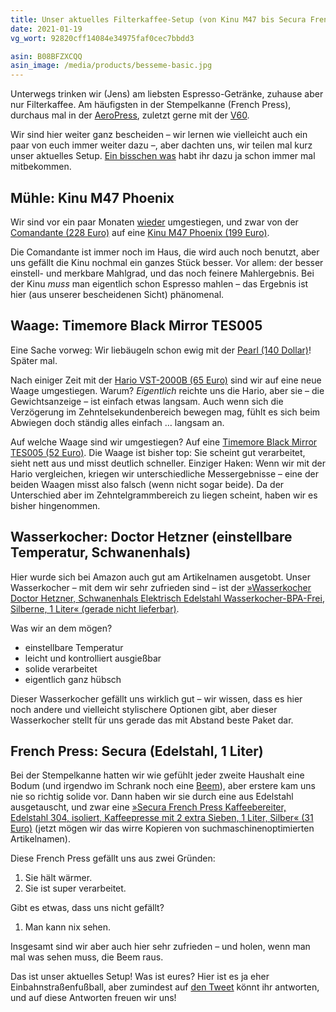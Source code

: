 ```yaml
---
title: Unser aktuelles Filterkaffee-Setup (von Kinu M47 bis Secura French Press)
date: 2021-01-19
vg_wort: 92820cff14084e34975faf0cec7bbdd3

asin: B08BFZXCQQ
asin_image: /media/products/besseme-basic.jpg
---
```


Unterwegs trinken wir (Jens) am liebsten Espresso-Getränke, zuhause aber nur Filterkaffee. Am häufigsten in der Stempelkanne (French Press), durchaus mal in der [AeroPress](https://aeropress.com/), zuletzt gerne mit der [V60](https://global.hario.com/sp_v60series.html).

Wir sind hier weiter ganz bescheiden – wir lernen wie vielleicht auch ein paar von euch immer weiter dazu –, aber dachten uns, wir teilen mal kurz unser aktuelles Setup. [Ein bisschen was](/schnack/) habt ihr dazu ja schon immer mal mitbekommen.

## Mühle: Kinu M47 Phoenix

Wir sind vor ein paar Monaten [wieder](/schnack/comandante-c40-mk3-nitro-blade/) umgestiegen, und zwar von der [Comandante (228 Euro)](https://comandantegrinder.com/) auf eine&nbsp;[Kinu M47 Phoenix (199 Euro)](https://www.kinugrinders.com/index.php?page=m_home_page.public.show_product&Id_Product=24).

Die Comandante ist immer noch im Haus, die wird auch noch benutzt, aber uns gefällt die Kinu nochmal ein ganzes Stück besser. Vor allem: der besser einstell- und merkbare Mahlgrad, und das noch feinere Mahlergebnis. Bei der Kinu _muss_ man eigentlich schon Espresso mahlen – das Ergebnis ist hier (aus unserer bescheidenen Sicht) phänomenal.

## Waage: Timemore Black Mirror TES005

Eine Sache vorweg: Wir liebäugeln schon ewig mit der [Pearl (140 Dollar)](https://acaia.co/products/pearl)! Später mal.

Nach einiger Zeit mit der [Hario VST-2000B (65 Euro)](https://www.amazon.de/dp/B009GPJMOU/?tag=hhk-21) sind wir auf eine neue Waage umgestiegen. Warum? _Eigentlich_ reichte uns die Hario, aber sie – die Gewichtsanzeige – ist einfach etwas langsam. Auch wenn sich die Verzögerung im Zehntelsekundenbereich bewegen mag, fühlt es sich beim Abwiegen doch ständig alles einfach&nbsp;… langsam an.

Auf welche Waage sind wir umgestiegen? Auf eine [Timemore Black Mirror TES005 (52 Euro)](https://www.amazon.de/gp/product/B08BFZXCQQ/?tag=hhk-21). Die Waage ist bisher top: Sie scheint gut verarbeitet, sieht nett aus und misst deutlich schneller. Einziger Haken: Wenn wir mit der Hario vergleichen, kriegen wir unterschiedliche Messergebnisse – eine der beiden Waagen misst also falsch (wenn nicht sogar beide). Da der Unterschied aber im Zehntelgrammbereich zu liegen scheint, haben wir es bisher hingenommen.

## Wasserkocher: Doctor Hetzner (einstellbare Temperatur, Schwanenhals)

Hier wurde sich bei Amazon auch gut am Artikelnamen ausgetobt. Unser Wasserkocher – mit dem wir sehr zufrieden sind – ist der [»Wasserkocher Doctor Hetzner, Schwanenhals Elektrisch Edelstahl Wasserkocher-BPA-Frei, Silberne, 1 Liter« (gerade nicht lieferbar)](https://www.amazon.de/dp/B075GRG92Y/?tag=hhk-21).

Was wir an dem mögen?

* einstellbare Temperatur
* leicht und kontrolliert ausgießbar
* solide verarbeitet
* eigentlich ganz hübsch

Dieser Wasserkocher gefällt uns wirklich gut – wir wissen, dass es hier noch andere und vielleicht stylischere Optionen gibt, aber dieser Wasserkocher stellt für uns gerade das mit Abstand beste Paket dar.

## French Press: Secura (Edelstahl, 1 Liter)

Bei der Stempelkanne hatten wir wie gefühlt jeder zweite Haushalt eine Bodum (und irgendwo im Schrank noch eine [Beem](https://www.amazon.de/dp/B07SZFFQJH/?tag=hhk-21)), aber erstere kam uns nie so richtig solide vor. Dann haben wir sie durch eine aus Edelstahl ausgetauscht, und zwar eine [»Secura French Press Kaffeebereiter, Edelstahl 304, isoliert, Kaffeepresse mit 2 extra Sieben, 1 Liter, Silber« (31 Euro)](https://www.amazon.de/gp/product/B00JE36GLQ/?tag=hhk-21) (jetzt mögen wir das wirre Kopieren von suchmaschinen&shy;optimierten Artikelnamen).

Diese French Press gefällt uns aus zwei Gründen:

1. Sie hält wärmer.
1. Sie ist super verarbeitet.

Gibt es etwas, dass uns nicht gefällt?

1. Man kann nix sehen.

Insgesamt sind wir aber auch hier sehr zufrieden – und holen, wenn man mal was sehen muss, die Beem raus.

Das ist unser aktuelles Setup! Was ist eures? Hier ist es ja eher Einbahnstraßenfußball, aber zumindest auf [den Tweet](https://twitter.com/hhkaffeecom/status/1351582969195061248) könnt ihr antworten, und auf diese Antworten freuen wir uns!
